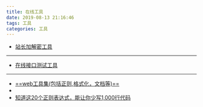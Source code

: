 ```yaml
---
title: 在线工具
date: 2019-08-13 21:16:46
tags: 工具
categories: 工具
---
```

- [站长加解密工具](http://tool.chinaz.com/Tools/md5.aspx)
-----
- [在线接口测试工具](https://getman.cn/Euy8U)
-----
- [==web工具集(包括正则,格式化，文档等)==](http://www.bejson.com/othertools/regex/)
- 
- [知道这20个正则表达式，能让你少写1,000行代码](https://www.jianshu.com/p/e7bb97218946?utm_campaign=hugo&utm_medium=reader_share&utm_content=note&utm_source=weixin-friends)
<!--more-->